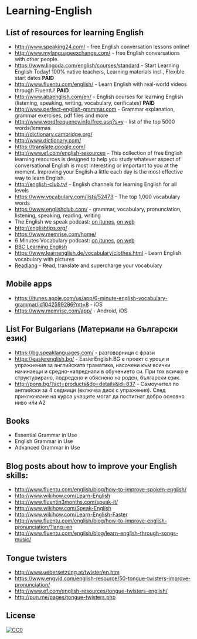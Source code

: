 # Learning-English
## List of resources for learning English
* http://www.speaking24.com/ - free English conversation lessons online!
* http://www.mylanguageexchange.com/ - free English conversations with other people.
* https://www.lingoda.com/english/courses/standard - Start Learning English Today! 100% native teachers, Learning materials incl., Flexible start dates **PAID**
* http://www.fluentu.com/english/ - Learn English with real-world videos through FluentU! **PAID**
* http://www.abaenglish.com/en/ - English courses for learning English (listening, speaking, writing, vocabulary, cerificates) **PAID**
* http://www.perfect-english-grammar.com - Grammar explanation, grammar exercises, pdf files and more
* http://www.wordfrequency.info/free.asp?s=y - list of the top 5000 words/lemmas
* http://dictionary.cambridge.org/
* http://www.dictionary.com/
* https://translate.google.com/
* http://www.ef.com/english-resources - This collection of free English learning resources is designed to help you study whatever aspect of conversational English is most interesting or important to you at the moment. Improving your English a little each day is the most effective way to learn English.
* http://english-club.tv/ - English channels for learning English for all levels
* https://www.vocabulary.com/lists/52473 - The top 1,000 vocabulary words
* https://www.englishclub.com/ - grammar, vocabulary, pronunciation, listening, speaking, reading, writing
* The English we speak podcast: [on itunes](https://itunes.apple.com/us/podcast/the-english-we-speak/id262026989?mt=2), [on web](http://www.bbc.co.uk/programmes/p02pc9zn)
* http://englishtips.org/
* https://www.memrise.com/home/
* 6 Minutes Vocabulary podcast: [on itunes](https://itunes.apple.com/us/podcast/6-minute-vocabulary/id1036379102?mt=2), [on web](http://www.bbc.co.uk/programmes/p02pc9xz/episodes/downloads)
* [BBC Learning English](http://www.bbc.co.uk/learningenglish/english/)
* https://www.learnenglish.de/vocabulary/clothes.html - Learn English vocabulary with pictures
* [Readlang](http://readlang.com/en/dashboard) - Read, translate and supercharge your vocabulary

## Mobile apps
* https://itunes.apple.com/us/app/6-minute-english-vocabulary-grammar/id1042599286?mt=8 - iOS
* https://www.memrise.com/app/ - Android, iOS

## List For Bulgarians (Материали на български език)
* https://bg.speaklanguages.com/ - разговорници с фрази
* https://easierenglish.bg/ - EasierEnglish.BG е проект с уроци и упражнения за английската граматика, насочени към всички начинаещи и средно-напреднали в обучението си. При тях всичко е структурирано, подредено и обяснено на роден, български език.
* http://pons.bg/?act=products&do=details&id=837 - Самоучител по английски за 4 седмици (включва диск с упражения). След приключване на курса учащите могат да постигнат добро основно ниво или А2

## Books
* Essential Grammar in Use
* English Grammar in Use
* Advanced Grammar in Use

## Blog posts about how to improve your English skills:
* http://www.fluentu.com/english/blog/how-to-improve-spoken-english/
* http://www.wikihow.com/Learn-English
* http://www.fluentin3months.com/speak-it/
* http://www.wikihow.com/Speak-English
* http://www.wikihow.com/Learn-English-Faster
* http://www.fluentu.com/english/blog/how-to-improve-english-pronunciation/?lang=en
* http://www.fluentu.com/english/blog/learn-english-through-songs-music/

## Tongue twisters
* http://www.uebersetzung.at/twister/en.htm
* https://www.engvid.com/english-resource/50-tongue-twisters-improve-pronunciation/
* http://www.ef.com/english-resources/tongue-twisters-english/
* http://pun.me/pages/tongue-twisters.php

## License

[![CC0](http://mirrors.creativecommons.org/presskit/buttons/88x31/svg/cc-zero.svg)](https://creativecommons.org/publicdomain/zero/1.0/)
